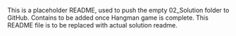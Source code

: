 This is a placeholder README, used to push the empty 02_Solution folder to GitHub. Contains to be added once Hangman game is complete. This README file is to be replaced with actual solution readme.